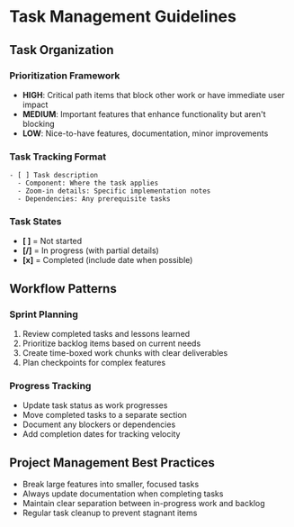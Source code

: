 
# Task Management Guidelines

## Task Organization

### Prioritization Framework
- **HIGH**: Critical path items that block other work or have immediate user impact
- **MEDIUM**: Important features that enhance functionality but aren't blocking
- **LOW**: Nice-to-have features, documentation, minor improvements

### Task Tracking Format
```
- [ ] Task description
  - Component: Where the task applies
  - Zoom-in details: Specific implementation notes
  - Dependencies: Any prerequisite tasks
```

### Task States
- **[ ]** = Not started
- **[/]** = In progress (with partial details)
- **[x]** = Completed (include date when possible)

## Workflow Patterns

### Sprint Planning
1. Review completed tasks and lessons learned
2. Prioritize backlog items based on current needs
3. Create time-boxed work chunks with clear deliverables
4. Plan checkpoints for complex features

### Progress Tracking
- Update task status as work progresses
- Move completed tasks to a separate section 
- Document any blockers or dependencies
- Add completion dates for tracking velocity

## Project Management Best Practices

- Break large features into smaller, focused tasks
- Always update documentation when completing tasks
- Maintain clear separation between in-progress work and backlog
- Regular task cleanup to prevent stagnant items
